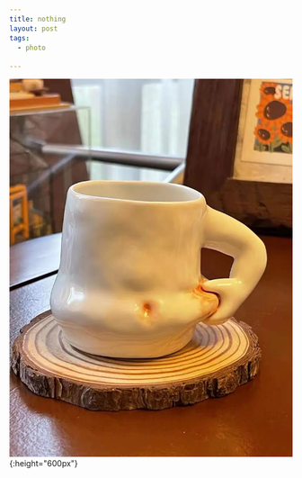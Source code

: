 ```yaml
---
title: nothing
layout: post
tags:
  - photo

---
```


![cup](/assets/2023-09-06-nothing/cup.jpg){:height="600px"}

